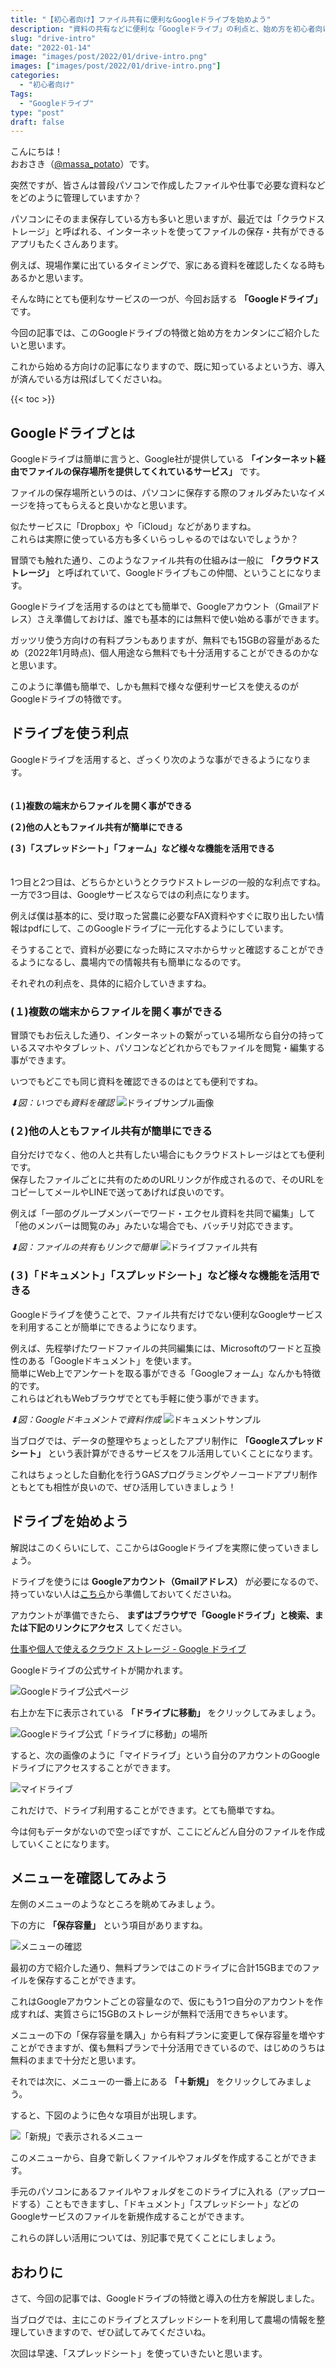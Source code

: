 ```yaml
---
title: "【初心者向け】ファイル共有に便利なGoogleドライブを始めよう"
description: "資料の共有などに便利な「Googleドライブ」の利点と、始め方を初心者向けに解説します。"
slug: "drive-intro"
date: "2022-01-14"
image: "images/post/2022/01/drive-intro.png"
images: ["images/post/2022/01/drive-intro.png"]
categories: 
  - "初心者向け"
Tags:
  - "Googleドライブ"
type: "post"
draft: false
---
```


こんにちは！  
おおさき（[@massa_potato](https://twitter.com/massa_potato)）です。

突然ですが、皆さんは普段パソコンで作成したファイルや仕事で必要な資料などをどのように管理していますか？

パソコンにそのまま保存している方も多いと思いますが、最近では「クラウドストレージ」と呼ばれる、インターネットを使ってファイルの保存・共有ができるアプリもたくさんあります。

例えば、現場作業に出ているタイミングで、家にある資料を確認したくなる時もあるかと思います。

そんな時にとても便利なサービスの一つが、今回お話する **「Googleドライブ」** です。

今回の記事では、このGoogleドライブの特徴と始め方をカンタンにご紹介したいと思います。

これから始める方向けの記事になりますので、既に知っているよという方、導入が済んでいる方は飛ばしてくださいね。

{{< toc >}}

## Googleドライブとは

Googleドライブは簡単に言うと、Google社が提供している **「インターネット経由でファイルの保存場所を提供してくれているサービス」** です。

ファイルの保存場所というのは、パソコンに保存する際のフォルダみたいなイメージを持ってもらえると良いかなと思います。

似たサービスに「Dropbox」や「iCloud」などがありますね。  
これらは実際に使っている方も多くいらっしゃるのではないでしょうか？

冒頭でも触れた通り、このようなファイル共有の仕組みは一般に **「クラウドストレージ」** と呼ばれていて、Googleドライブもこの仲間、ということになります。

Googleドライブを活用するのはとても簡単で、Googleアカウント（Gmailアドレス）さえ準備しておけば、誰でも基本的には無料で使い始める事ができます。

ガッツリ使う方向けの有料プランもありますが、無料でも15GBの容量があるため（2022年1月時点)、個人用途なら無料でも十分活用することができるのかなと思います。

このように準備も簡単で、しかも無料で様々な便利サービスを使えるのがGoogleドライブの特徴です。

## ドライブを使う利点

Googleドライブを活用すると、ざっくり次のような事ができるようになります。
<br><br><br>
**(１)複数の端末からファイルを開く事ができる**

**(２)他の人ともファイル共有が簡単にできる**

**(３)「スプレッドシート」「フォーム」など様々な機能を活用できる**
<br><br><br>
1つ目と2つ目は、どちらかというとクラウドストレージの一般的な利点ですね。  
一方で3つ目は、Googleサービスならではの利点になります。

例えば僕は基本的に、受け取った営農に必要なFAX資料やすぐに取り出したい情報はpdfにして、このGoogleドライブに一元化するようにしています。  

そうすることで、資料が必要になった時にスマホからサッと確認することができるようになるし、農場内での情報共有も簡単になるのです。

それぞれの利点を、具体的に紹介していきますね。

<h3>(１)複数の端末からファイルを開く事ができる</h3>

冒頭でもお伝えした通り、インターネットの繋がっている場所なら自分の持っているスマホやタブレット、パソコンなどどれからでもファイルを閲覧・編集する事ができます。

いつでもどこでも同じ資料を確認できるのはとても便利ですね。

*⬇︎図：いつでも資料を確認*
![ドライブサンプル画像](./001.png)

<h3>(２)他の人ともファイル共有が簡単にできる</h3>

自分だけでなく、他の人と共有したい場合にもクラウドストレージはとても便利です。  
保存したファイルごとに共有のためのURLリンクが作成されるので、そのURLをコピーしてメールやLINEで送ってあげれば良いのです。

例えば「一部のグループメンバーでワード・エクセル資料を共同で編集」して「他のメンバーは閲覧のみ」みたいな場合でも、バッチリ対応できます。

*⬇︎図：ファイルの共有もリンクで簡単*
![ドライブファイル共有](./002.png)

<h3>(３)「ドキュメント」「スプレッドシート」など様々な機能を活用できる</h3>

Googleドライブを使うことで、ファイル共有だけでない便利なGoogleサービスを利用することが簡単にできるようになります。

例えば、先程挙げたワードファイルの共同編集には、Microsoftのワードと互換性のある「Googleドキュメント」を使います。  
簡単にWeb上でアンケートを取る事ができる「Googleフォーム」なんかも特徴的です。  
これらはどれもWebブラウザでとても手軽に使う事ができます。

*⬇︎図：Googleドキュメントで資料作成*
![ドキュメントサンプル](./003.png)

当ブログでは、データの整理やちょっとしたアプリ制作に **「Googleスプレッドシート」** という表計算ができるサービスをフル活用していくことになります。

これはちょっとした自動化を行うGASプログラミングやノーコードアプリ制作ともとても相性が良いので、ぜひ活用していきましょう！

## ドライブを始めよう

解説はこのくらいにして、ここからはGoogleドライブを実際に使っていきましょう。

ドライブを使うには **Googleアカウント（Gmailアドレス）** が必要になるので、持っていない人は[こちら](https://accounts.google.com/signup/v2/webcreateaccount?continue=https%3A%2F%2Faccounts.google.com%2FManageAccount%3Fnc%3D1&hl=ja&flowName=GlifWebSignIn&flowEntry=SignUp)から準備しておいてくださいね。

アカウントが準備できたら、 **まずはブラウザで「Googleドライブ」と検索、または下記のリンクにアクセス** してください。

[仕事や個人で使えるクラウド ストレージ - Google ドライブ](https://www.google.com/intl/ja_jp/drive/)

Googleドライブの公式サイトが開かれます。

![Googleドライブ公式ページ](./004.png)

右上か左下に表示されている **「ドライブに移動」** をクリックしてみましょう。

![Googleドライブ公式「ドライブに移動」の場所](./005.png)

すると、次の画像のように「マイドライブ」という自分のアカウントのGoogleドライブにアクセスすることができます。

![マイドライブ](./006.png)

これだけで、ドライブ利用することができます。とても簡単ですね。

今は何もデータがないので空っぽですが、ここにどんどん自分のファイルを作成していくことになります。

## メニューを確認してみよう

左側のメニューのようなところを眺めてみましょう。

下の方に **「保存容量」** という項目がありますね。

![メニューの確認](./007.png)

最初の方で紹介した通り、無料プランではこのドライブに合計15GBまでのファイルを保存することができます。

これはGoogleアカウントごとの容量なので、仮にもう1つ自分のアカウントを作成すれば、実質さらに15GBのストレージが無料で活用できちゃいます。

メニューの下の「保存容量を購入」から有料プランに変更して保存容量を増やすことができますが、僕も無料プランで十分活用できているので、はじめのうちは無料のままで十分だと思います。

それでは次に、メニューの一番上にある **「＋新規」** をクリックしてみましょう。

すると、下図のように色々な項目が出現します。

![「新規」で表示されるメニュー](./008.png)


このメニューから、自身で新しくファイルやフォルダを作成することができます。

手元のパソコンにあるファイルやフォルダをこのドライブに入れる（アップロードする）こともできますし、「ドキュメント」「スプレッドシート」などのGoogleサービスのファイルを新規作成することができます。

これらの詳しい活用については、別記事で見てくことにしましょう。

## おわりに

さて、今回の記事では、Googleドライブの特徴と導入の仕方を解説しました。

当ブログでは、主にこのドライブとスプレッドシートを利用して農場の情報を整理していきますので、ぜひ試してみてくださいね。

次回は早速、「スプレッドシート」を使っていきたいと思います。